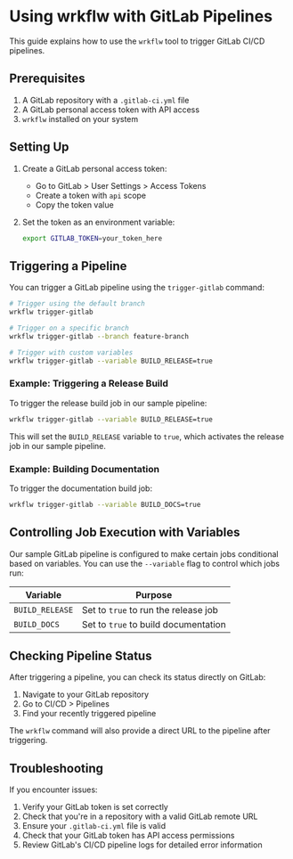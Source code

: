 # Using wrkflw with GitLab Pipelines

This guide explains how to use the `wrkflw` tool to trigger GitLab CI/CD pipelines.

## Prerequisites

1. A GitLab repository with a `.gitlab-ci.yml` file
2. A GitLab personal access token with API access
3. `wrkflw` installed on your system

## Setting Up

1. Create a GitLab personal access token:
   - Go to GitLab > User Settings > Access Tokens
   - Create a token with `api` scope
   - Copy the token value

2. Set the token as an environment variable:
   ```bash
   export GITLAB_TOKEN=your_token_here
   ```

## Triggering a Pipeline

You can trigger a GitLab pipeline using the `trigger-gitlab` command:

```bash
# Trigger using the default branch
wrkflw trigger-gitlab

# Trigger on a specific branch
wrkflw trigger-gitlab --branch feature-branch

# Trigger with custom variables
wrkflw trigger-gitlab --variable BUILD_RELEASE=true
```

### Example: Triggering a Release Build

To trigger the release build job in our sample pipeline:

```bash
wrkflw trigger-gitlab --variable BUILD_RELEASE=true
```

This will set the `BUILD_RELEASE` variable to `true`, which activates the release job in our sample pipeline.

### Example: Building Documentation

To trigger the documentation build job:

```bash
wrkflw trigger-gitlab --variable BUILD_DOCS=true
```

## Controlling Job Execution with Variables

Our sample GitLab pipeline is configured to make certain jobs conditional based on variables. You can use the `--variable` flag to control which jobs run:

| Variable | Purpose |
|----------|---------|
| `BUILD_RELEASE` | Set to `true` to run the release job |
| `BUILD_DOCS` | Set to `true` to build documentation |

## Checking Pipeline Status

After triggering a pipeline, you can check its status directly on GitLab:

1. Navigate to your GitLab repository
2. Go to CI/CD > Pipelines
3. Find your recently triggered pipeline

The `wrkflw` command will also provide a direct URL to the pipeline after triggering.

## Troubleshooting

If you encounter issues:

1. Verify your GitLab token is set correctly
2. Check that you're in a repository with a valid GitLab remote URL
3. Ensure your `.gitlab-ci.yml` file is valid
4. Check that your GitLab token has API access permissions
5. Review GitLab's CI/CD pipeline logs for detailed error information 